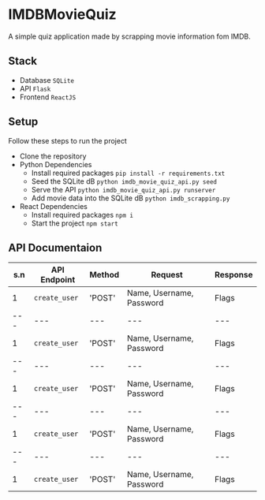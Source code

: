 # IMDBMovieQuiz
A simple quiz application made by scrapping movie information fom IMDB.

## Stack
* Database `SQLite`
* API `Flask`
* Frontend `ReactJS`

## Setup
Follow these steps to run the project

* Clone the repository 
* Python Dependencies
  * Install required packages `pip install -r requirements.txt`
  * Seed the SQLite dB `python imdb_movie_quiz_api.py seed`
  * Serve the API `python imdb_movie_quiz_api.py runserver`
  * Add movie data into the SQLite dB `python imdb_scrapping.py`
* React Dependencies
  * Install required packages `npm i`
  * Start the project `npm start`

## API Documentaion

s.n | API Endpoint | Method | Request | Response
--- | --- | --- | --- |---
1 | `create_user` | 'POST' | Name, Username, Password | Flags
--- | --- | --- | --- |---
1 | `create_user` | 'POST' | Name, Username, Password | Flags
--- | --- | --- | --- |---
1 | `create_user` | 'POST' | Name, Username, Password | Flags
--- | --- | --- | --- |---
1 | `create_user` | 'POST' | Name, Username, Password | Flags
--- | --- | --- | --- |---
1 | `create_user` | 'POST' | Name, Username, Password | Flags

